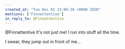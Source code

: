 ```yaml
---
created_at: "Tue Dec 01 23:09:26 +0000 2020"
mentions: ['Finnattentive']
in_reply_to: @Finnattentive
---
```


@Finnattentive It's not just me! I run into stuff all the time.

I swear, they jump out in front of me...